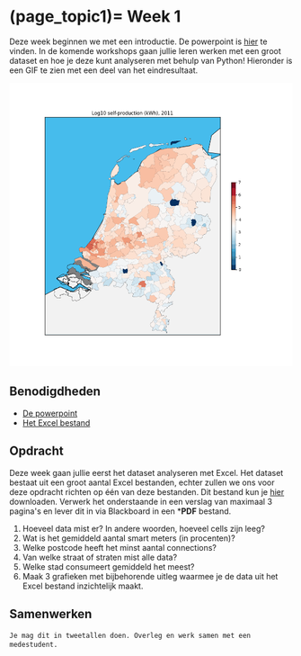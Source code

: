 (page_topic1)=
Week 1
=======================

Deze week beginnen we met een introductie. De powerpoint is [hier](../../files/stuurinformatie_workshop_1_introductie.pptx) te vinden. In de komende workshops gaan jullie leren werken met een groot dataset en hoe je deze kunt analyseren met behulp van Python! Hieronder is een GIF te zien met een deel van het eindresultaat.

![GIF Eindresultaat](../../files/map_selfprod.gif)

## Benodigdheden
- [De powerpoint](../../files/stuurinformatie_workshop_1_introductie.pptx)
- [Het Excel bestand](../../files/intro_file_stuurinfo_week_1.xlsx)

## Opdracht

Deze week gaan jullie eerst het dataset analyseren met Excel. Het dataset bestaat uit een groot aantal Excel bestanden, echter zullen we ons voor deze opdracht richten op één van deze bestanden. Dit bestand kun je [hier](../../files/intro_file_stuurinfo_week_1.xlsx) downloaden. Verwerk het onderstaande in een verslag van maximaal 3 pagina's en lever dit in via Blackboard in een ***PDF** bestand.
1. Hoeveel data mist er? In andere woorden, hoeveel cells zijn leeg?
2. Wat is het gemiddeld aantal smart meters (in procenten)?
3. Welke postcode heeft het minst aantal connections?
4. Van welke straat of straten mist alle data?
5. Welke stad consumeert gemiddeld het meest?
6. Maak 3 grafieken met bijbehorende uitleg waarmee je de data uit het Excel bestand inzichtelijk maakt.

## Samenwerken

```{tip}
Je mag dit in tweetallen doen. Overleg en werk samen met een medestudent.
```
